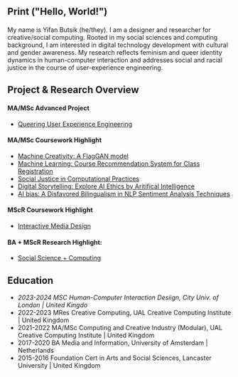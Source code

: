 ## Print ("Hello, World!")
#### 
My name is Yifan Butsik (he/they). I am a designer and researcher for creative/social computing. Rooted in my social sciences and computing background, I am interested in digital technology development with cultural and gender awareness. My research reflects feminism and queer identity dynamics in human-computer interaction and addresses social and racial justice in the course of user-experience engineering. 


## Project & Research Overview 
#### MA/MSc Advanced Project
* [Queering User Experience Engineering]()

#### MA/MSc Coursework Highlight 

* [Machine Creativity: A FlagGAN model](https://github.com/Yifan-FENG/ai4meida-ual)
* [Machine Learning: Course Recommendation System for Class Registration](https://github.com/Yifan-FENG/personalization-ual)
* [Social Justice in Computational Practices](https://github.com/Yifan-FENG/feministcoding-ual)
* [Digital Storytelling: Explore AI Ethics by Aritifical Intelligence](https://github.com/Yifan-FENG/machineintelligence-ual)
* [AI bias: A Disfavored Bilingualism in NLP Sentiment Analysis Techniques](https://yfeng.cargo.site)

#### MScR Coursework Highlight 
* [Interactive Media Design](https://github.com/Yifan-FENG/interactivedmt-qmul)

#### BA + MScR Research Highlight: 
* [Social Science + Computing](https://github.com/Yifan-FENG/uxresearch-qmul-uva)

## Education 

* *2023-2024 MSC Human-Computer Interaction Desiign, City Univ. of London | United Kingdo* 
* 2022-2023 MRes Creative Computing, UAL Creative Computing Institute | United Kingdom
* 2021-2022 MA/MSc Computing and Creative Industry (Modular), UAL Creative Computing Institute | United Kingdom
* 2017-2020 BA Media and Information, University of Amsterdam | Netherlands 
* 2015-2016 Foundation Cert in Arts and Social Sciences, Lancaster University | United Kingdom
